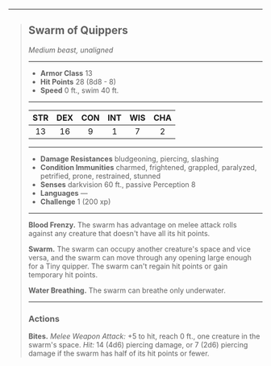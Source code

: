 ***
> ## Swarm of Quippers
> *Medium beast, unaligned*
> 
> ***
> 
> - **Armor Class** 13
> - **Hit Points** 28 (8d8 - 8)
> - **Speed** 0 ft., swim 40 ft.
> 
> ***
> 
> |STR|DEX|CON|INT|WIS|CHA|
> |:---:|:---:|:---:|:---:|:---:|:---:|
> |13|16|9|1|7|2|
> 
> ***
> 
> - **Damage Resistances** bludgeoning, piercing, slashing
> - **Condition Immunities** charmed, frightened, grappled, paralyzed, petrified, prone, restrained, stunned
> - **Senses** darkvision 60 ft., passive Perception 8
> - **Languages** —
> - **Challenge** 1 (200 xp)
> 
> ***
> 
> **Blood Frenzy.** The swarm has advantage on melee attack rolls against any creature that doesn't have all its hit points.
> 
> **Swarm.** The swarm can occupy another creature's space and vice versa, and the swarm can move through any opening large enough for a Tiny quipper. The swarm can't regain hit points or gain temporary hit points.
> 
> **Water Breathing.** The swarm can breathe only underwater.
> 
> ***
> 
> ### Actions
> **Bites.** *Melee Weapon Attack:* +5 to hit, reach 0 ft., one creature in the swarm's space. *Hit:* 14 (4d6) piercing damage, or 7 (2d6) piercing damage if the swarm has half of its hit points or fewer.
